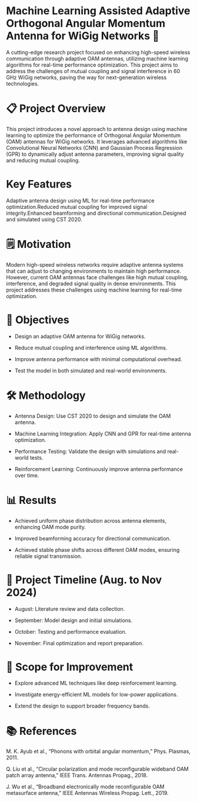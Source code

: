 # Machine Learning Assisted Adaptive Orthogonal Angular Momentum Antenna for WiGig Networks 🚀

A cutting-edge research project focused on enhancing high-speed wireless communication through adaptive OAM antennas, utilizing machine learning algorithms for real-time performance optimization. This project aims to address the challenges of mutual coupling and signal interference in 60 GHz WiGig networks, paving the way for next-generation wireless technologies.

# 📋 Project Overview

This project introduces a novel approach to antenna design using machine learning to optimize the performance of Orthogonal Angular Momentum (OAM) antennas for WiGig networks. It leverages advanced algorithms like Convolutional Neural Networks (CNN) and Gaussian Process Regression (GPR) to dynamically adjust antenna parameters, improving signal quality and reducing mutual coupling.

# Key Features

Adaptive antenna design using ML for real-time performance optimization.Reduced mutual coupling for improved signal integrity.Enhanced beamforming and directional communication.Designed and simulated using CST 2020.

# 🗒️ Motivation

Modern high-speed wireless networks require adaptive antenna systems that can adjust to changing environments to maintain high performance. However, current OAM antennas face challenges like high mutual coupling, interference, and degraded signal quality in dense environments. This project addresses these challenges using machine learning for real-time optimization.

# 🎯 Objectives

* Design an adaptive OAM antenna for WiGig networks.

* Reduce mutual coupling and interference using ML algorithms.

* Improve antenna performance with minimal computational overhead.

* Test the model in both simulated and real-world environments.

# 🛠️ Methodology

* Antenna Design: Use CST 2020 to design and simulate the OAM antenna.

* Machine Learning Integration: Apply CNN and GPR for real-time antenna optimization.

* Performance Testing: Validate the design with simulations and real-world tests.

* Reinforcement Learning: Continuously improve antenna performance over time.

# 📊 Results

* Achieved uniform phase distribution across antenna elements, enhancing OAM mode purity.

* Improved beamforming accuracy for directional communication.

* Achieved stable phase shifts across different OAM modes, ensuring reliable signal transmission.

# 📅 Project Timeline (Aug. to Nov 2024)

* August: Literature review and data collection.

* September: Model design and initial simulations.

* October: Testing and performance evaluation.

* November: Final optimization and report preparation.

# 🔄 Scope for Improvement

* Explore advanced ML techniques like deep reinforcement learning.

* Investigate energy-efficient ML models for low-power applications.

* Extend the design to support broader frequency bands.

# 📚 References

M. K. Ayub et al., “Phonons with orbital angular momentum,” Phys. Plasmas, 2011.

Q. Liu et al., “Circular polarization and mode reconfigurable wideband OAM patch array antenna,” IEEE Trans. Antennas Propag., 2018.

J. Wu et al., “Broadband electronically mode reconfigurable OAM metasurface antenna,” IEEE Antennas Wireless Propag. Lett., 2019.

